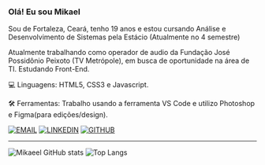 ### Olá! Eu sou Mikael 

Sou de Fortaleza, Ceará, tenho 19 anos e estou cursando Análise e Desenvolvimento de Sistemas pela Estácio (Atualmente no 4 semestre)

Atualmente trabalhando como operador de audio da Fundação José Possidônio Peixoto (TV Metrópole), em busca de oportunidade na área de TI. Estudando Front-End.

💻 Linguagens: HTML5, CSS3 e Javascript.

🛠️ Ferramentas: Trabalho usando a ferramenta VS Code e utilizo Photoshop e Figma(para edições/design).

[![EMAIL](https://img.shields.io/badge/Gmail-D14836?style=for-the-badge&logo=gmail&logoColor=white)](https://mail.google.com/mail/u/0/#inbox?compose=GTvVlcSDZPPHpGXhmJFfWDkBhMLqRVKRbXHJTJHLncRHFcLVhVlJgsVDHzXbFlGZjRdKqwjNTfqrM)
[![LINKEDIN](https://img.shields.io/badge/LinkedIn-0077B5?style=for-the-badge&logo=linkedin&logoColor=white)](https://www.linkedin.com/in/mikael-vasconcelos-4b190625a/)
[![GITHUB](https://img.shields.io/badge/GitHub-100000?style=for-the-badge&logo=github&logoColor=white)](https://github.com/Miskaskel)

-------------------------------------------------------------------------
![Mikaeel GitHub stats](https://github-readme-stats.vercel.app/api?username=miskaskel&show_icons=true&theme=dracula)
![Top Langs](https://github-readme-stats.vercel.app/api/top-langs/?username=miskaskel&layout=compact)

